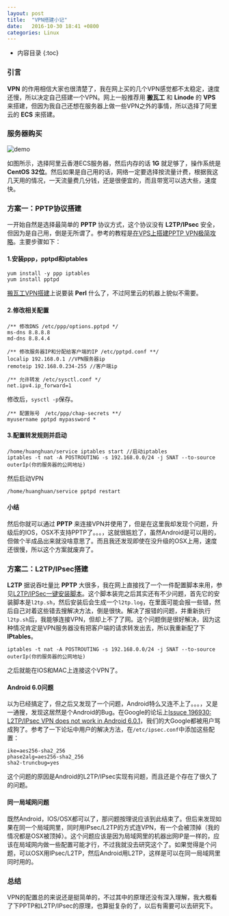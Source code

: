 ```yaml
---
layout: post
title:  "VPN搭建小记"
date:   2016-10-30 18:41 +0800
categories: Linux
---
```

* 内容目录
{:toc}

### 引言

**VPN** 的作用相信大家也很清楚了，我在网上买的几个VPN感觉都不太稳定，速度还慢，所以决定自己搭建一个VPN。网上一般推荐用 **搬瓦工** 和 **Linode** 的 **VPS** 来搭建，但因为我自己还想在服务器上做一些VPN之外的事情，所以选择了阿里云的 **ECS** 来搭建。

### 服务器购买

![demo]({{site.baseurl}}/pics/aliyun.png)

如图所示，选择阿里云香港ECS服务器，然后内存的话 **1G** 就足够了，操作系统是 **CentOS 32位**。然后如果是自己用的话，网络一定要选择按流量计费，根据我这几天用的情况，一天流量费几分钱，还是很便宜的，而且带宽可以选大些，速度快。

### 方案一：PPTP协议搭建

一开始自然是选择最简单的 **PPTP** 协议方式，这个协议没有 **L2TP/IPsec** 安全，但因为是自己用，倒是无所谓了。参考的教程是[在VPS上搭建PPTP VPN极简攻略](http://effmx.com/articles/zai-vpsshang-da-jian-pptp-vpnde-ji-jian-gong-lue/)。主要步骤如下：

#### 1.安装ppp，pptpd和iptables
```
yum install -y ppp iptables
yum install pptpd
```

[搬瓦工VPN搭建](http://www.jianshu.com/p/b21c12bf86e8)上说要装 **Perl** 什么了，不过阿里云的机器上貌似不需要。

#### 2.修改相关配置
```
/** 修改DNS /etc/ppp/options.pptpd */
ms-dns 8.8.8.8
md-dns 8.8.4.4

/** 修改服务器IP和分配给客户端的IP /etc/pptpd.conf **/
localip 192.168.0.1 //VPN服务器ip
remoteip 192.168.0.234-255 //客户端ip
```

```
/** 允许转发 /etc/sysctl.conf */
net.ipv4.ip_forward=1
```

修改后，`sysctl -p`保存。


```
/** 配置账号　/etc/ppp/chap-secrets **/
myusername pptpd mypassword *

```

#### 3.配置转发规则并启动

```
/home/huanghuan/service iptables start //启动iptables
iptables -t nat -A POSTROUTING -s 192.168.0.0/24 -j SNAT --to-source outerIp(你的服务器的公网地址)
```

然后启动VPN

```
/home/huanghuan/service pptpd restart
```

#### 小结

然后你就可以通过 **PPTP** 来连接VPN并使用了，但是在这里我却发现个问题，升级后的IOS，OSX不支持PPTP了。。。，这就很尴尬了，虽然Android是可以用的，但做个半成品出来就没啥意思了。而且我还发现即使在没升级的OSX上用，速度还很慢，所以这个方案就废弃了。

### 方案二：L2TP/IPsec搭建

**L2TP** 据说吞吐量比 **PPTP** 大很多，我在网上直接找了一个一件配置脚本来用，参见[L2TP/IPSec一键安装脚本](https://teddysun.com/448.html)。这个脚本装完之后其实还有不少问题，首先它的安装脚本是`l2tp.sh`，然后安装后会生成一个`l2tp.log`，在里面可能会报一些错，然后自己对着这些错去搜解决方法，倒是很快。解决了报错的问题，并重新执行`l2tp.sh`后，我能够连接VPN，但却上不了了网。这个问题倒是很好解决，因为这种情况肯定是VPN服务器没有把客户端的请求转发出去，所以我重新配了下 **IPtables**。

```
iptables -t nat -A POSTROUTING -s 192.168.0.0/24 -j SNAT --to-source outerIp(你的服务器的公网地址)
```

之后就能在IOS和MAC上连接这个VPN了。

#### Android 6.0问题 

以为已经搞定了，但之后又发现了一个问题，Android特么又连不上了。。。，又是一通搜，发现这居然是个Android的Bug。在Google的论坛上[Issuce 196930: L2TP/IPsec VPN does not work in Android 6.0.1](https://code.google.com/p/android/issues/detail?id=196939)，我们的大Google都被用户骂成狗了。参考了一下论坛中用户的解决方法，在`/etc/ipsec.conf`中添加这些配置：

```
ike=aes256-sha2_256
phase2alg=aes256-sha2_256
sha2-truncbug=yes
```

这个问题的原因是Android的L2TP/IPsec实现有问题，而且还是个存在了很久了的问题。

#### 同一局域网问题

既然Android，IOS/OSX都可以了，那问题按理说应该到此结束了。但后来发现如果在同一个局域网里，同时用IPsec/L2TP的方式连VPN，有一个会被顶掉（我的情况都是OSX被顶掉）。这个问题应该是因为局域网里的机器出网IP是一样的，应该在局域网内做一些配置可能才行，不过我就没去研究这个了。如果觉得是个问题，可以OSX用IPsec/L2TP，然后Android用L2TP，这样是可以在同一局域网里同时用的。

### 总结

VPN的配置总的来说还是挺简单的，不过其中的原理还没有深入理解，我大概看了下PPTP和L2TP/IPsec的原理，也算挺复杂的了，以后有需要可以去研究下。